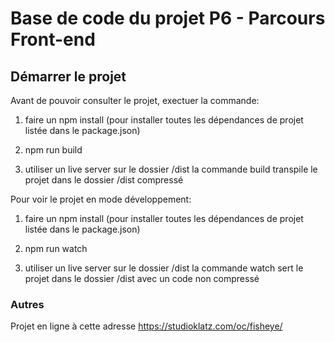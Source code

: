 # Base de code du projet P6 - Parcours Front-end

## Démarrer le projet

Avant de pouvoir consulter le projet, exectuer la commande:

1. faire un npm install (pour installer toutes les dépendances de projet listée dans le package.json)

2. npm run build
3. utiliser un live server sur le dossier /dist
   la commande build transpile le projet dans le dossier /dist compressé

Pour voir le projet en mode développement:

1. faire un npm install (pour installer toutes les dépendances de projet listée dans le package.json)

2. npm run watch
3. utiliser un live server sur le dossier /dist
   la commande watch sert le projet dans le dossier /dist avec un code non compressé

### Autres

Projet en ligne à cette adresse https://studioklatz.com/oc/fisheye/
